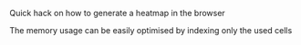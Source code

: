 Quick hack on how to generate a heatmap in the browser

The memory usage can be easily optimised by indexing only the used cells